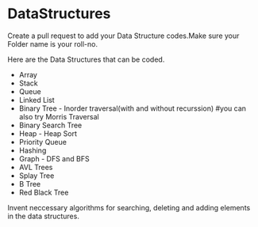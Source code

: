 # DataStructures

Create a pull request to add your Data Structure codes.Make sure your Folder name is your roll-no.

Here are the Data Structures that can be coded.
* Array
* Stack
* Queue
* Linked List
* Binary Tree - Inorder traversal(with and without recurssion) #you can also try Morris Traversal
* Binary Search Tree 
* Heap - Heap Sort
* Priority Queue
* Hashing 
* Graph - DFS and BFS
* AVL Trees
* Splay Tree
* B Tree
* Red Black Tree

Invent neccessary algorithms for searching, deleting and adding elements in the data structures. 
